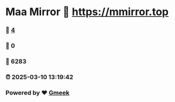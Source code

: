 # Maa Mirror :link: https://mmirror.top 
### :page_facing_up: [4](https://mmirror.top/tag.html) 
### :speech_balloon: 0 
### :hibiscus: 6283 
### :alarm_clock: 2025-03-10 13:19:42 
### Powered by :heart: [Gmeek](https://github.com/Meekdai/Gmeek)
